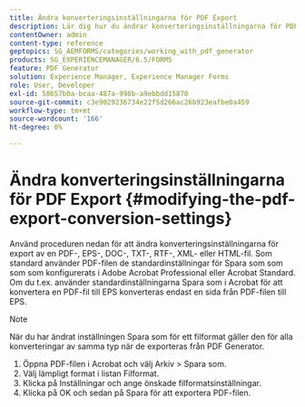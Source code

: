 ```yaml
---
title: Ändra konverteringsinställningarna för PDF Export
description: Lär dig hur du ändrar konverteringsinställningarna för PDF Export.
contentOwner: admin
content-type: reference
geptopics: SG_AEMFORMS/categories/working_with_pdf_generator
products: SG_EXPERIENCEMANAGER/6.5/FORMS
feature: PDF Generator
solution: Experience Manager, Experience Manager Forms
role: User, Developer
exl-id: 58657b0a-bcaa-487a-998b-a9ebbdd15870
source-git-commit: c3e9029236734e22f5d266ac26b923eafbe0a459
workflow-type: tm+mt
source-wordcount: '166'
ht-degree: 0%

---
```


# Ändra konverteringsinställningarna för PDF Export {#modifying-the-pdf-export-conversion-settings}

Använd proceduren nedan för att ändra konverteringsinställningarna för export av en PDF-, EPS-, DOC-, TXT-, RTF-, XML- eller HTML-fil. Som standard använder PDF-filen de standardinställningar för Spara som som som som konfigurerats i Adobe Acrobat Professional eller Acrobat Standard. Om du t.ex. använder standardinställningarna Spara som i Acrobat för att konvertera en PDF-fil till EPS konverteras endast en sida från PDF-filen till EPS.

>[!NOTE]
>
>När du har ändrat inställningen Spara som för ett filformat gäller den för alla konverteringar av samma typ när de exporteras från PDF Generator.

1. Öppna PDF-filen i Acrobat och välj Arkiv > Spara som.
1. Välj lämpligt format i listan Filformat.
1. Klicka på Inställningar och ange önskade filformatsinställningar.
1. Klicka på OK och sedan på Spara för att exportera PDF-filen.
